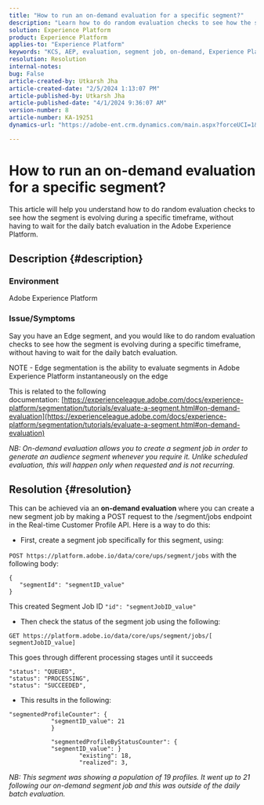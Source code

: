 ```yaml
---
title: "How to run an on-demand evaluation for a specific segment?"
description: "Learn how to do random evaluation checks to see how the segment is evolving during a specific timeframe in Adobe Experience Platform."
solution: Experience Platform
product: Experience Platform
applies-to: "Experience Platform"
keywords: "KCS, AEP, evaluation, segment job, on-demand, Experience Platform"
resolution: Resolution
internal-notes: 
bug: False
article-created-by: Utkarsh Jha
article-created-date: "2/5/2024 1:13:07 PM"
article-published-by: Utkarsh Jha
article-published-date: "4/1/2024 9:36:07 AM"
version-number: 8
article-number: KA-19251
dynamics-url: "https://adobe-ent.crm.dynamics.com/main.aspx?forceUCI=1&pagetype=entityrecord&etn=knowledgearticle&id=4ad2f546-28c4-ee11-9079-6045bd006b25"

---
```

# How to run an on-demand evaluation for a specific segment?


This article will help you understand how to do random evaluation checks to see how the segment is evolving during a specific timeframe, without having to wait for the daily batch evaluation in the Adobe Experience Platform.

## Description {#description}


### Environment

Adobe Experience Platform

### Issue/Symptoms

Say you have an Edge segment, and you would like to do random evaluation checks to see how the segment is evolving during a specific timeframe, without having to wait for the daily batch evaluation.

NOTE - Edge segmentation is the ability to evaluate segments in Adobe Experience Platform instantaneously on the edge

This is related to the following documentation: [https://experienceleague.adobe.com/docs/experience-platform/segmentation/tutorials/evaluate-a-segment.html#on-demand-evaluation](https://experienceleague.adobe.com/docs/experience-platform/segmentation/tutorials/evaluate-a-segment.html#on-demand-evaluation)

*NB: On-demand evaluation allows you to create a segment job in order to generate an audience segment whenever you require it. Unlike scheduled evaluation, this will happen only when requested and is not recurring.*


## Resolution {#resolution}


This can be achieved via an <b>on-demand evaluation</b> where you can create a new segment job by making a POST request to the /segment/jobs endpoint in the Real-time Customer Profile API. Here is a way to do this:

- First, create a segment job specifically for this segment, using:


`POST https://platform.adobe.io/data/core/ups/segment/jobs` with the following body:


```
{
   "segmentId": "segmentID_value"
}
```


This created Segment Job ID `"id": "segmentJobID_value"`

- Then check the status of the segment job using the following:


`GET https://platform.adobe.io/data/core/ups/segment/jobs/[ segmentJobID_value]`

This goes through different processing stages until it succeeds




```
"status": "QUEUED",
"status": "PROCESSING",
"status": "SUCCEEDED",
```




- This results in the following:





```
"segmentedProfileCounter": {
            "segmentID_value": 21
            }

            "segmentedProfileByStatusCounter": {
            "segmentID_value": }
                    "existing": 18,
                    "realized": 3,
```




*NB: This segment was showing a population of 19 profiles. It went up to 21 following our on-demand segment job and this was outside of the daily batch evaluation.*
